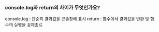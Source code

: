 ### console.log와 return의 차이가 무엇인가요?

console.log : 단순히 결과값을 콘솔창에 표시
return : 함수에서 결과값을 반환 및 함수의 실행을 강제종료